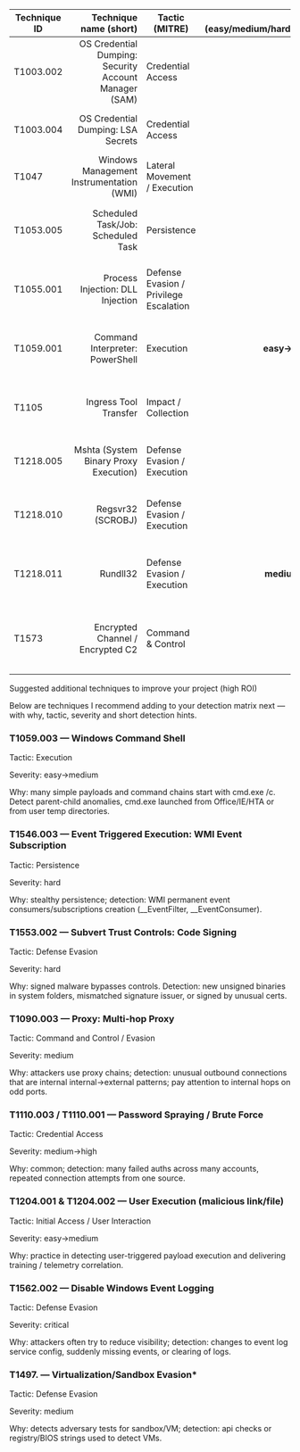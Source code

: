 | Technique ID |                                Technique name (short) | Tactic (MITRE)                         | Severity (easy/medium/hard/critical) | Quick notes / why severity                                                                                                                                                                                                     |
| ------------ | ----------------------------------------------------: | -------------------------------------- | -----------------------------------: | ------------------------------------------------------------------------------------------------------------------------------------------------------------------------------------------------------------------------------ |
| T1003.002    | OS Credential Dumping: Security Account Manager (SAM) | Credential Access                      |                         **critical** | SAM dumps grant direct access to local NTLM hashes — high value for lateral movement. Detection: suspicious `ntdsutil`, `lsass` read attempts, unusual access to `C:\Windows\System32\config\SAM` or `Procdump` to lsass.      |
| T1003.004    |                    OS Credential Dumping: LSA Secrets | Credential Access                      |                         **critical** | LSA secrets reveal cached credentials/keys — high impact. Detection: registry reads of `HKLM\SECURITY\Policy\PolSecretEncryptionKey` and `secrets` access; `mimikatz` patterns.                                                |
| T1047        |              Windows Management Instrumentation (WMI) | Lateral Movement / Execution           |                           **medium** | WMI is a common remote execution/persistence channel. Detection: `wmic.exe` or `wmiprvse` odd schedules, WMI event subscription creation.                                                                                      |
| T1053.005    |                    Scheduled Task/Job: Scheduled Task | Persistence                            |                           **medium** | Scheduled tasks are a common persistence vector. Detection: creation/modification of scheduled tasks (`schtasks`, `Register-ScheduledTask`) from non-admin tools or user profiles.                                             |
| T1055.001    |                      Process Injection: DLL Injection | Defense Evasion / Privilege Escalation |                         **critical** | DLL injection into high-privilege processes is powerful and stealthy. Detection: API call monitoring (CreateRemoteThread/WriteProcessMemory), anomalous DLL loads, mismatched signing.                                         |
| T1059.001    |                       Command Interpreter: PowerShell | Execution                              |                      **easy→medium** | PowerShell is prolific; encoded/obfuscated usage or network streams raise severity. Detection: `-EncodedCommand`, `Invoke-Expression`, `Invoke-WebRequest` from unusual parents.                                               |
| T1105        |                                 Ingress Tool Transfer | Impact / Collection                    |                           **medium** | Downloading tools/payloads into environment (certutil, bitsadmin, iwr). Detection: certutil /bitsadmin /curl/iwr to Temp, unusual outbound downloads, new files in startup/start menu.                                         |
| T1218.005    |                 Mshta (System Binary Proxy Execution) | Defense Evasion / Execution            |                           **medium** | mshta can execute remote HTA and spawn PowerShell; often abused. Detection: mshta executed from cmd/powershell with remote URL or HTA in startup folders.                                                                      |
| T1218.010    |                                     Regsvr32 (SCROBJ) | Defense Evasion / Execution            |                         **critical** | Regsvr32 with `/s /u /i:http... scrobj.dll` allows remote .sct script execution without disk write. Highly abused. Detection: regsvr32 with `/i:` remote URLs, execution from non-standard parents or temp.                    |
| T1218.011    |                                              Rundll32 | Defense Evasion / Execution            |                      **medium→high** | Rundll32 used to invoke arbitrary DLL exports, often from user folders or temp. Detection: rundll32 running a DLL from `%TEMP%`, user downloads, or with odd export names (StartW, krnl).                                      |
| T1573        |                      Encrypted Channel / Encrypted C2 | Command & Control                      |                         **critical** | Custom encrypted channels (SSL/TLS over custom ports or self-auth) hide C2. Detection: uncommon outbound SSL endpoints, non-browser processes making TLS handshakes to odd ports, embedded SSL streams in scripts (SslStream). |

Suggested additional techniques to improve your project (high ROI)

Below are techniques I recommend adding to your detection matrix next — with why, tactic, severity and short detection hints.

### T1059.003 — Windows Command Shell

Tactic: Execution

Severity: easy→medium

Why: many simple payloads and command chains start with cmd.exe /c. Detect parent-child anomalies, cmd.exe launched from Office/IE/HTA or from user temp directories.

### T1546.003 — Event Triggered Execution: WMI Event Subscription

Tactic: Persistence

Severity: hard

Why: stealthy persistence; detection: WMI permanent event consumers/subscriptions creation (__EventFilter, __EventConsumer).

### T1553.002 — Subvert Trust Controls: Code Signing

Tactic: Defense Evasion

Severity: hard

Why: signed malware bypasses controls. Detection: new unsigned binaries in system folders, mismatched signature issuer, or signed by unusual certs.


### T1090.003 — Proxy: Multi-hop Proxy

Tactic: Command and Control / Evasion

Severity: medium

Why: attackers use proxy chains; detection: unusual outbound connections that are internal internal->external patterns; pay attention to internal hops on odd ports.


### T1110.003 / T1110.001 — Password Spraying / Brute Force

Tactic: Credential Access

Severity: medium→high

Why: common; detection: many failed auths across many accounts, repeated connection attempts from one source.

### T1204.001 & T1204.002 — User Execution (malicious link/file)

Tactic: Initial Access / User Interaction

Severity: easy→medium

Why: practice in detecting user-triggered payload execution and delivering training / telemetry correlation.

### T1562.002 — Disable Windows Event Logging

Tactic: Defense Evasion

Severity: critical

Why: attackers often try to reduce visibility; detection: changes to event log service config, suddenly missing events, or clearing of logs.

### T1497. — Virtualization/Sandbox Evasion*

Tactic: Defense Evasion

Severity: medium

Why: detects adversary tests for sandbox/VM; detection: api checks or registry/BIOS strings used to detect VMs.